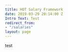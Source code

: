 ```yaml
---
title: HOT Salary Framework
date: 2019-03-29 20:14:00 Z
Intro Text: Test
redirect_from:
- "/salaries"
layout: page
---
```


test